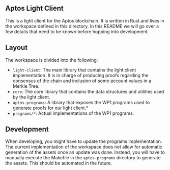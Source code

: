 ## Aptos Light Client

This is a light client for the Aptos blockchain. It is written in Rust and lives in the workspace defined in this
directory.
In this README we will go over a few details that need to be known before hopping into development.

## Layout

The workspace is divided into the following:

- `light-client`: The main library that contains the light client implementation. It is in charge of producing proofs
  regarding the consensus of the chain and inclusion of some account values in a Merkle Tree.
- `core`: The core library that contains the data structures and utilities used by the light client.
- `aptos-programs`: A library that exposes the WP1 programs used to generate proofs for our light client.*
- `programs/*`: Actual implementations of the WP1 programs.

## Development

When developing, you might have to update the programs implementation. The current implementation of the workspace does
not allow for automatic generation of the assets once an update was done. Instead, you will have to manually execute
the Makefile in the `aptos-programs` directory to generate the assets. This should be automated in the future.
